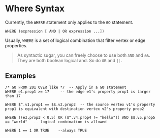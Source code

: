 # Where Syntax

Currently, the `WHERE` statement only applies to the `GO` statement.

```ngql
WHERE (expression [ AND | OR expression ...])  
```

Usually, `WHERE` is a set of logical combination that filter vertex or edge properties.

> As syntactic sugar, you can freely choose to use both `AND` and `&&`. They are both boolean logical and. So do `OR` and `||`.

## Examples

```ngql
/* GO FROM 201 OVER like */  -- Apply in a GO statement
WHERE e1.prop1 >= 17     -- the edge e1's property prop1 is larger than 17

WHERE $^.v1.prop1 == $$.v2.prop2  -- the source vertex v1's property prop1 is equivalent with destination vertex v2's property prop2

WHERE ((e3.prop3 < 0.5) OR ($^.v4.prop4 != "hello")) AND $$.v5.prop5 == "world"   -- logical combination is allowed

WHERE 1 == 1 OR TRUE    --always TRUE
```
